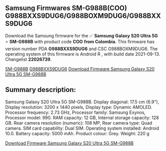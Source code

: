 <h2>Samsung Firmwares SM-G988B(COO) G988BXXS9DUG6/G988BOXM9DUG6/G988BXXS9DUG6</h2>
Download the Samsung firmware for the ✅ <strong>Samsung Galaxy S20 Ultra 5G </strong> ⭐ <strong>SM-G988B</strong> with product code <strong>COO</strong> <strong> from Colombia</strong>. This firmware has version number PDA <strong>G988BXXS9DUG6</strong> and CSC G988BOXM9DUG6. The operating system of this firmware is Android R , with build date 2021-09-13. Changelist <strong>22026739</strong>.


[SM-G988B](https://samfirm.shop/samsung/model/SM-G988B)
[G988BXXS9DUG6](https://samfirm.shop/samsung/pda/G988BXXS9DUG6)
[Download Firmware Samsung Galaxy S20 Ultra 5G SM-G988B](https://samfirm.shop/samsung/firmware/455792)
<h2>Summary description:</h2>
<p>Samsung Galaxy S20 Ultra 5G SM-G988B. Display diagonal: 17.5 cm (6.9"), Display resolution: 3200 x 1440 pixels, Display type: Dynamic AMOLED. Processor frequency: 2.73 GHz, Processor family: Samsung Exynos, Processor model: 990. RAM capacity: 12 GB, Internal storage capacity: 128 GB. Rear camera resolution (numeric): 108 MP, Rear camera type: Quad camera. SIM card capability: Dual SIM. Operating system installed: Android 10.0. Battery capacity: 5000 mAh. Product colour: Grey. Weight: 220 g</p>


[Download Firmware Samsung Galaxy S20 Ultra 5G SM-G988B](https://samfirm.shop/samsung/firmware/455792)
